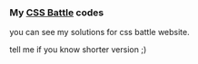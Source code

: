 ### My <a href="https://cssbattle.dev/">CSS Battle</a> codes

you can see my solutions for css battle website.

tell me if you know shorter version ;)
